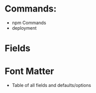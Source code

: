 # Commands:

* npm Commands
* deployment



# Fields
# Font Matter
* Table of all fields and defaults/options
